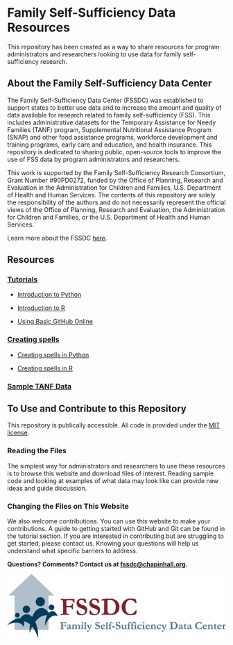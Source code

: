 # Family Self-Sufficiency Data Resources
This repository has been created as a way to share resources for program administrators and researchers looking to use data for family
self-sufficiency research.

## About the Family Self-Sufficiency Data Center
The Family Self-Sufficiency Data Center (FSSDC) was established to support states to better use data and to increase the amount and quality of data available for research related to family self-sufficiency (FSS).  This includes administrative datasets for the Temporary Assistance for Needy Families (TANF) program, Supplemental Nutritional Assistance Program (SNAP) and other food assistance programs, workforce development and training programs, early care and education, and health insurance. This repository is dedicated to sharing public, open-source tools to improve the use of FSS data by program administrators and researchers.

This work is supported by the Family Self-Sufficiency Research Consortium, Grant Number #90PD0272, funded by the Office of Planning, Research and Evaluation in the Administration for Children and Families, U.S. Department of Health and Human Services. The contents of this repository are solely the responsibility of the authors and do not necessarily represent the official views of the Office of Planning, Research and Evaluation, the Administration for Children and Families, or the U.S. Department of Health and Human Services.

Learn more about the FSSDC [here](http://harris.uchicago.edu/centers/fssdc).

## Resources

### [Tutorials](/tutorials/README.md)

- [Introduction to Python](/tutorials/introduction_to_using_python.md)

- [Introduction to R](/tutorials/introduction_to_using_r.md)

- [Using Basic GitHub Online](/tutorials/using_github_online.md)

### [Creating spells](/create_spells/README.md)

- [Creating spells in Python](/create_spells/create_spells_with_python.md)

- [Creating spells in R](/create_spells/create_spells_with_R.md)

### [Sample TANF Data](/sample_TANF_data/README.md)

## To Use and Contribute to this Repository
This repository is publically accessible. All code is provided under the [MIT license](https://www.github.com/chapinhall/fssdc/blob/master/LICENSE.md).

### Reading the Files
The simplest way for administrators and researchers to use these resources is to browse this website and download files of interest. Reading sample code and looking at examples of what data may look like can provide new ideas and guide discussion.

### Changing the Files on This Website
We also welcome contributions. You can use this website to make your contributions. A guide to getting started with GitHub and Git can be found in the tutorial section. If you are interested in contributing but are struggling to get started, please contact us. Knowing your questions will help us understand what specific barriers to address.

**Questions? Comments? Contact us at <fssdc@chapinhall.org>.**

![FSSDC logo](logo.png)
